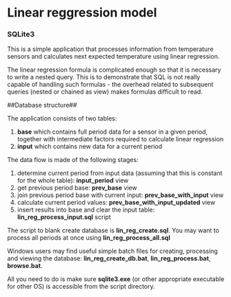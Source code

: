 # Linear reggression model #
### SQLite3 ###

This is a simple application that processes information from temperature sensors 
and calculates next expected temperature using linear regression.

The linear regression formula is complicated enough so that it is necessary to write 
a nested query. This is to demonstrate that SQL is not really capable of handling such formulas - 
the overhead related to subsequent queries (nested or chained as view) makes formulas difficult to read.

##Database structure##

The application consists of two tables:
1. **base** which contains full period data for a sensor in a given period, together with intermediate factors required to calculate linear regression
2. **input** which contains new data for a current period

The data flow is made of the following stages:

1. determine current period from input data (assuming that this is constant for the whole table): **input_period** view
2. get previous period base: **prev_base** view 
3. join previous period base with current input: **prev_base_with_input** view
4. calculate current period values: **prev_base_with_input_updated** view
5. insert results into base and clear the input table: **lin_reg_process_input.sql** script

The script to blank create database is **lin_reg_create.sql**. You may want to process all periods at once using **lin_reg_process_all.sql**

Windows users may find useful simple batch files for creating, processing and viewing the database: 
**lin_reg_create_db.bat**, **lin_reg_process.bat**, **browse.bat**. 

All you need to do is make sure **sqlite3.exe** (or other appropriate executable for other OS) is accessible from the script directory.

